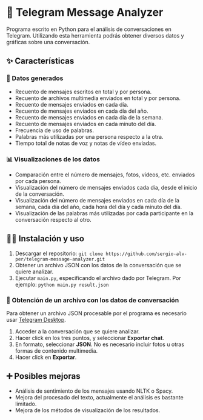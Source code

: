 # 💬 Telegram Message Analyzer 

Programa escrito en Python para el análisis de conversaciones en Telegram. Utilizando esta herramienta podrás obtener diversos datos y gráficas sobre una conversación.

## ✨ Características
### 📝 Datos generados 
- Recuento de mensajes escritos en total y por persona.
- Recuento de archivos multimedia enviados en total y por persona.
- Recuento de mensajes enviados en cada día.
- Recuento de mensajes enviados en cada día del año.
- Recuento de mensajes enviados en cada día de la semana.
- Recuento de mensajes enviados en cada minuto del día.
- Frecuencia de uso de palabras.
- Palabras más utilizadas por una persona respecto a la otra.
- Tiempo total de notas de voz y notas de vídeo enviadas.

### 📊 Visualizaciones de los datos 
- Comparación entre el número de mensajes, fotos, vídeos, etc. enviados por cada persona.
- Visualización del número de mensajes enviados cada día, desde el inicio de la conversación.
- Visualización del número de mensajes enviados en cada día de la semana, cada día del año, cada hora del día y cada minuto del día.
- Visualización de las palabras más utilizadas por cada participante en la conversación respecto al otro.

## 🧑‍💻 Instalación y uso
1. Descargar el repositorio: `git clone https://github.com/sergio-alv-per/telegram-message-analyzer.git`
2. Obtener un archivo JSON con los datos de la conversación que se quiere analizar.
3. Ejecutar `main.py`, especificando el archivo dado por Telegram. Por ejemplo: `python main.py result.json`

### 📃 Obtención de un archivo con los datos de conversación
Para obtener un archivo JSON procesable por el programa es necesario usar [Telegram Desktop](https://desktop.telegram.org/).

1. Acceder a la conversación que se quiere analizar.
2. Hacer click en los tres puntos, y seleccionar **Exportar chat**.
3. En formato, seleccionar **JSON**. No es necesario incluir fotos u otras formas de contenido multimedia.
4. Hacer click en **Exportar**.

## ➕ Posibles mejoras
- Análisis de sentimiento de los mensajes usando NLTK o Spacy.
- Mejora del procesado del texto, actualmente el análisis es bastante limitado.
- Mejora de los métodos de visualización de los resultados.